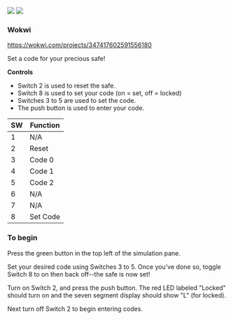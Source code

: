 ![](../../workflows/gds/badge.svg) ![](../../workflows/docs/badge.svg)

### Wokwi
https://wokwi.com/projects/347417602591556180

Set a code for your precious safe!

**Controls**
* Switch 2 is used to reset the safe. 
* Switch 8 is used to set your code (on = set, off = locked)
* Switches 3 to 5 are used to set the code.
* The push button is used to enter your code.

| SW      | Function| 
|---------|---------|
| 1       | N/A     | 
| 2       | Reset   | 
| 3       | Code 0  |
| 4       | Code 1  | 
| 5       | Code 2  | 
| 6       | N/A     |
| 7       | N/A     | 
| 8       | Set Code| 

### To begin

Press the green button in the top left of the simulation pane. 

Set your desired code using Switches 3 to 5. Once you've done so, toggle Switch 8 to on then back off--the safe is now set!

Turn on Switch 2, and press the push button. The red LED labeled "Locked" should turn on and the seven segment display should show "L" (for locked).

Next turn off Switch 2 to begin entering codes.  
